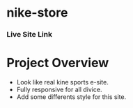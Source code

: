 # nike-store
### Live Site Link
##

# Project Overview
* Look like real kine sports e-site.
* Fully responsive for all divice.
* Add some differents style for this site.
